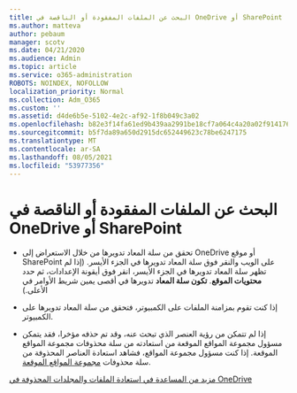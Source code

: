 ```yaml
---
title: البحث عن الملفات المفقودة أو الناقصة في OneDrive أو SharePoint
ms.author: matteva
author: pebaum
manager: scotv
ms.date: 04/21/2020
ms.audience: Admin
ms.topic: article
ms.service: o365-administration
ROBOTS: NOINDEX, NOFOLLOW
localization_priority: Normal
ms.collection: Adm_O365
ms.custom: ''
ms.assetid: d4de6b5e-5102-4e2c-af92-1f8b049c3a02
ms.openlocfilehash: b82e3f14fa61ed9b439aa2991be18cf7a064c4a20a02f914176b1afe6eb0f83b
ms.sourcegitcommit: b5f7da89a650d2915dc652449623c78be6247175
ms.translationtype: MT
ms.contentlocale: ar-SA
ms.lasthandoff: 08/05/2021
ms.locfileid: "53977356"
---
```

# <a name="find-lost-or-missing-files-in-onedrive-or-sharepoint"></a>البحث عن الملفات المفقودة أو الناقصة في OneDrive أو SharePoint

- تحقق من سلة المعاد تدويرها من خلال الاستعراض إلى OneDrive أو موقع SharePoint على الويب والنقر فوق سلة المعاد تدويرها في الجزء الأيسر. (إذا لم تظهر سلة المعاد تدويرها في الجزء الأيسر، انقر فوق أيقونة الإعدادات، ثم حدد **محتويات الموقع**. **تكون سلة المعاد** تدويرها في أقصى يمين شريط الأوامر في الأعلى.) 
    
- إذا كنت تقوم بمزامنة الملفات على الكمبيوتر، فتحقق من سلة المعاد تدويرها على الكمبيوتر. 
    
- إذا لم تتمكن من رؤية العنصر الذي تبحث عنه، وقد تم حذفه مؤخرا، فقد يتمكن مسؤول مجموعة المواقع الموقعة من استعادته من سلة محذوفات مجموعة المواقع الموقعة. إذا كنت مسؤول مجموعة المواقع، فشاهد استعادة العناصر المحذوفة من سلة محذوفات [مجموعة المواقع الموقعة](https://support.microsoft.com/office/restore-items-in-the-recycle-bin-that-were-deleted-from-sharepoint-or-teams-6df466b6-55f2-4898-8d6e-c0dff851a0be).
    
[مزيد من المساعدة في استعادة الملفات والمجلدات المحذوفة في OneDrive](https://go.microsoft.com/fwlink/?linkid=872872)
  

